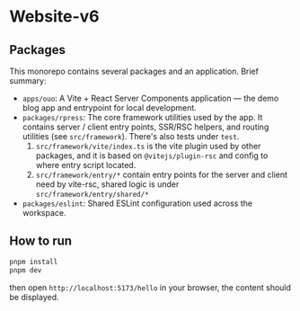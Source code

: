 # Website-v6

## Packages

This monorepo contains several packages and an application. Brief summary:

- `apps/ouo`: A Vite + React Server Components application — the demo blog app and entrypoint for local development.
- `packages/rpress`: The core framework utilities used by the app. It contains server / client entry points, SSR/RSC helpers, and routing utilities (see `src/framework`). There's also tests under `test`.
  1. `src/framework/vite/index.ts` is the vite plugin used by other packages, and it is based on `@vitejs/plugin-rsc` and config to where entry script located.
  2. `src/framework/entry/*` contain entry points for the server and client need by vite-rsc, shared logic is under `src/framework/entry/shared/*`
- `packages/eslint`: Shared ESLint configuration used across the workspace.

## How to run

```bash
pnpm install
pnpm dev
```

then open `http://localhost:5173/hello` in your browser, the content should be displayed.
